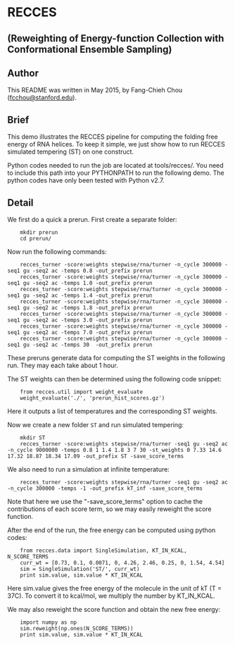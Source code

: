 # RECCES 
## (Reweighting of Energy-function Collection with Conformational Ensemble Sampling)

## Author
This README was written in May 2015, by Fang-Chieh Chou (fcchou@stanford.edu).

## Brief
This demo illustrates the RECCES pipeline for computing the folding free energy of RNA helices. To keep it simple, we just show how to run RECCES simulated tempering (ST) on one construct.

Python codes needed to run the job are located at tools/recces/. You need to include this path into your PYTHONPATH to run the following demo. The python codes have only been tested with Python v2.7.

## Detail
We first do a quick a prerun. First create a separate folder:
```
    mkdir prerun
    cd prerun/
```
Now run the following commands:
```
    recces_turner -score:weights stepwise/rna/turner -n_cycle 300000 -seq1 gu -seq2 ac -temps 0.8 -out_prefix prerun
    recces_turner -score:weights stepwise/rna/turner -n_cycle 300000 -seq1 gu -seq2 ac -temps 1.0 -out_prefix prerun
    recces_turner -score:weights stepwise/rna/turner -n_cycle 300000 -seq1 gu -seq2 ac -temps 1.4 -out_prefix prerun
    recces_turner -score:weights stepwise/rna/turner -n_cycle 300000 -seq1 gu -seq2 ac -temps 1.8 -out_prefix prerun
    recces_turner -score:weights stepwise/rna/turner -n_cycle 300000 -seq1 gu -seq2 ac -temps 3.0 -out_prefix prerun
    recces_turner -score:weights stepwise/rna/turner -n_cycle 300000 -seq1 gu -seq2 ac -temps 7.0 -out_prefix prerun
    recces_turner -score:weights stepwise/rna/turner -n_cycle 300000 -seq1 gu -seq2 ac -temps 30  -out_prefix prerun
```
These preruns generate data for computing the ST weights in the following run. They may each take about 1 hour.

The ST weights can then be determined using the following code snippet:
```
    from recces.util import weight_evaluate
    weight_evaluate('./', 'prerun_hist_scores.gz')
```
Here it outputs a list of temperatures and the corresponding ST weights.

Now we create a new folder `ST` and run simulated tempering:
```
    mkdir ST
    recces_turner -score:weights stepwise/rna/turner -seq1 gu -seq2 ac -n_cycle 9000000 -temps 0.8 1 1.4 1.8 3 7 30 -st_weights 0 7.33 14.6 17.32 18.87 18.34 17.09 -out_prefix ST -save_score_terms
```
We also need to run a simulation at infinite temperature:
```
    recces_turner -score:weights stepwise/rna/turner -seq1 gu -seq2 ac -n_cycle 300000 -temps -1 -out_prefix kT_inf -save_score_terms
```
Note that here we use the "-save_score_terms" option to cache the contributions of each score term, so we may easily reweight the score function.

After the end of the run, the free energy can be computed using python codes:
```
    from recces.data import SingleSimulation, KT_IN_KCAL, N_SCORE_TERMS
    curr_wt = [0.73, 0.1, 0.0071, 0, 4.26, 2.46, 0.25, 0, 1.54, 4.54]
    sim = SingleSimulation('ST/', curr_wt)
    print sim.value, sim.value * KT_IN_KCAL
```
Here sim.value gives the free energy of the molecule in the unit of kT (T = 37C). To convert it to kcal/mol, we multiply the number by KT_IN_KCAL.

We may also reweight the score function and obtain the new free energy:
```
    import numpy as np
    sim.reweight(np.ones(N_SCORE_TERMS))
    print sim.value, sim.value * KT_IN_KCAL
```
